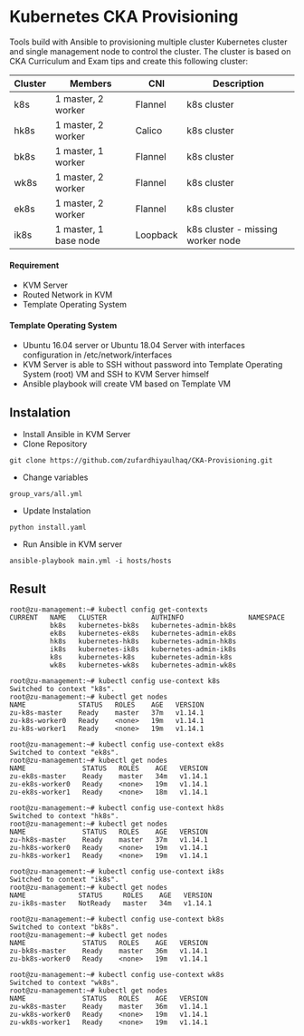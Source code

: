 # Kubernetes CKA Provisioning
Tools build with Ansible to provisioning multiple cluster Kubernetes cluster and single management node to control the cluster. The cluster is based on CKA Curriculum and Exam tips and create this following cluster:

| Cluster | Members | CNI      | Description |
|---------|---------|----------|-------------|
| k8s     | 1 master, 2 worker        | Flannel  | k8s cluster            |
| hk8s    | 1 master, 2 worker        | Calico   | k8s cluster            |
| bk8s    | 1 master, 1 worker        | Flannel  | k8s cluster            |
| wk8s    | 1 master, 2 worker        | Flannel  | k8s cluster            |
| ek8s    | 1 master, 2 worker        | Flannel  | k8s cluster            |
| ik8s    | 1 master, 1 base node        | Loopback | k8s cluster - missing worker node            |

#### Requirement
- KVM Server
- Routed Network in KVM
- Template Operating System

#### Template Operating System
- Ubuntu 16.04 server or Ubuntu 18.04 Server with interfaces configuration in /etc/network/interfaces
- KVM Server is able to SSH without password into Template Operating System (root) VM and SSH to KVM Server himself
- Ansible playbook will create VM based on Template VM

## Instalation
- Install Ansible in KVM Server
- Clone Repository
```
git clone https://github.com/zufardhiyaulhaq/CKA-Provisioning.git
```
- Change variables
```
group_vars/all.yml
```
- Update Instalation
```
python install.yaml
```
- Run Ansible in KVM server
```
ansible-playbook main.yml -i hosts/hosts
```

## Result
```
root@zu-management:~# kubectl config get-contexts
CURRENT   NAME   CLUSTER           AUTHINFO                NAMESPACE
          bk8s   kubernetes-bk8s   kubernetes-admin-bk8s   
          ek8s   kubernetes-ek8s   kubernetes-admin-ek8s   
          hk8s   kubernetes-hk8s   kubernetes-admin-hk8s   
          ik8s   kubernetes-ik8s   kubernetes-admin-ik8s   
          k8s    kubernetes-k8s    kubernetes-admin-k8s    
          wk8s   kubernetes-wk8s   kubernetes-admin-wk8s
          
root@zu-management:~# kubectl config use-context k8s
Switched to context "k8s".
root@zu-management:~# kubectl get nodes
NAME             STATUS   ROLES    AGE   VERSION
zu-k8s-master    Ready    master   37m   v1.14.1
zu-k8s-worker0   Ready    <none>   19m   v1.14.1
zu-k8s-worker1   Ready    <none>   19m   v1.14.1

root@zu-management:~# kubectl config use-context ek8s
Switched to context "ek8s".
root@zu-management:~# kubectl get nodes
NAME              STATUS   ROLES    AGE   VERSION
zu-ek8s-master    Ready    master   34m   v1.14.1
zu-ek8s-worker0   Ready    <none>   19m   v1.14.1
zu-ek8s-worker1   Ready    <none>   18m   v1.14.1

root@zu-management:~# kubectl config use-context hk8s
Switched to context "hk8s".
root@zu-management:~# kubectl get nodes
NAME              STATUS   ROLES    AGE   VERSION
zu-hk8s-master    Ready    master   37m   v1.14.1
zu-hk8s-worker0   Ready    <none>   19m   v1.14.1
zu-hk8s-worker1   Ready    <none>   19m   v1.14.1

root@zu-management:~# kubectl config use-context ik8s
Switched to context "ik8s".
root@zu-management:~# kubectl get nodes
NAME             STATUS     ROLES    AGE   VERSION
zu-ik8s-master   NotReady   master   34m   v1.14.1

root@zu-management:~# kubectl config use-context bk8s
Switched to context "bk8s".
root@zu-management:~# kubectl get nodes
NAME              STATUS   ROLES    AGE   VERSION
zu-bk8s-master    Ready    master   36m   v1.14.1
zu-bk8s-worker0   Ready    <none>   19m   v1.14.1

root@zu-management:~# kubectl config use-context wk8s
Switched to context "wk8s".
root@zu-management:~# kubectl get nodes
NAME              STATUS   ROLES    AGE   VERSION
zu-wk8s-master    Ready    master   36m   v1.14.1
zu-wk8s-worker0   Ready    <none>   19m   v1.14.1
zu-wk8s-worker1   Ready    <none>   19m   v1.14.1
```
